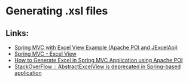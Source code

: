 # Generating .xsl files

## Links:

- [Spring MVC with Excel View Example (Apache POI and JExcelApi)](https://www.codejava.net/frameworks/spring/spring-mvc-with-excel-view-example-apache-poi-and-jexcelapi)
- [Spring MVC - Excel View](https://www.logicbig.com/tutorials/spring-framework/spring-web-mvc/xls-view.html)
- [How to Generate Excel in Spring MVC Application using Apache POI](http://learnfromexamples.com/generate-excel-in-spring-mvc-application-using-apache-poi/)
- [StackOverFlow :: AbstractExcelView is deprecated in Spring-based application](https://stackoverflow.com/questions/37983946/abstractexcelview-is-deprecated-in-spring-based-application)
